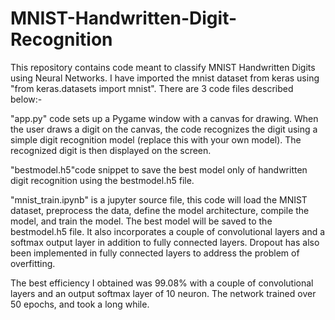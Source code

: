 # MNIST-Handwritten-Digit-Recognition
This repository contains code meant to classify MNIST Handwritten Digits using Neural Networks.
I have imported the mnist dataset from keras using "from keras.datasets import mnist".
There are 3 code files described below:-

"app.py" code sets up a Pygame window with a canvas for drawing. When the user draws a digit on the canvas, the code recognizes the digit using a simple digit recognition model (replace this with your own model). The recognized digit is then displayed on the screen.

"bestmodel.h5"code snippet to save the best model only of handwritten digit recognition using the bestmodel.h5 file.

"mnist_train.ipynb" is a jupyter source file, this code will load the MNIST dataset, preprocess the data, define the model architecture, compile the model, and train the model. The best model will be saved to the bestmodel.h5 file.
It also incorporates a couple of convolutional layers and a softmax output layer in addition to fully connected layers. Dropout has also been implemented in fully connected layers to address the problem of overfitting.

The best efficiency I obtained was 99.08% with a couple of convolutional layers and an output softmax layer of 10 neuron. The network trained over 50 epochs, and took a long while.

